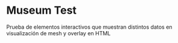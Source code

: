 # Museum Test
Prueba de elementos interactivos que muestran distintos datos en visualización de mesh y overlay en HTML